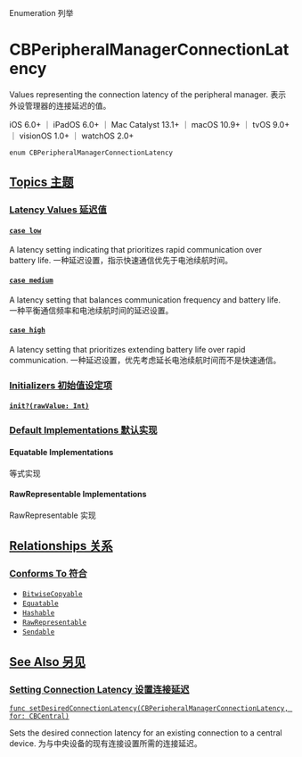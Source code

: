 Enumeration 列举

# CBPeripheralManagerConnectionLatency

Values representing the connection latency of the peripheral manager.
表示外设管理器的连接延迟的值。

iOS 6.0+ ｜ iPadOS 6.0+ ｜ Mac Catalyst 13.1+ ｜ macOS 10.9+ ｜ tvOS 9.0+ ｜ visionOS 1.0+ ｜ watchOS 2.0+ 

```
enum CBPeripheralManagerConnectionLatency
```



## [Topics 主题](https://developer.apple.com/documentation/corebluetooth/cbperipheralmanagerconnectionlatency#topics)

### [Latency Values 延迟值](https://developer.apple.com/documentation/corebluetooth/cbperipheralmanagerconnectionlatency#Latency-Values)

#### [`case low`](https://developer.apple.com/documentation/corebluetooth/cbperipheralmanagerconnectionlatency/low)

A latency setting indicating that prioritizes rapid communication over battery life.
一种延迟设置，指示快速通信优先于电池续航时间。



#### [`case medium`](https://developer.apple.com/documentation/corebluetooth/cbperipheralmanagerconnectionlatency/medium)

A latency setting that balances communication frequency and battery life.
一种平衡通信频率和电池续航时间的延迟设置。



#### [`case high`](https://developer.apple.com/documentation/corebluetooth/cbperipheralmanagerconnectionlatency/high)

A latency setting that prioritizes extending battery life over rapid communication.
一种延迟设置，优先考虑延长电池续航时间而不是快速通信。



### [Initializers 初始值设定项](https://developer.apple.com/documentation/corebluetooth/cbperipheralmanagerconnectionlatency#Initializers)

#### [`init?(rawValue: Int)`](https://developer.apple.com/documentation/corebluetooth/cbperipheralmanagerconnectionlatency/init(rawvalue:))



### [Default Implementations 默认实现](https://developer.apple.com/documentation/corebluetooth/cbperipheralmanagerconnectionlatency#Default-Implementations)

#### Equatable Implementations

等式实现



#### RawRepresentable Implementations

RawRepresentable 实现



## [Relationships 关系](https://developer.apple.com/documentation/corebluetooth/cbperipheralmanagerconnectionlatency#relationships)

### [Conforms To 符合](https://developer.apple.com/documentation/corebluetooth/cbperipheralmanagerconnectionlatency#conforms-to)

- [`BitwiseCopyable`](https://developer.apple.com/documentation/Swift/BitwiseCopyable)
- [`Equatable`](https://developer.apple.com/documentation/Swift/Equatable)
- [`Hashable`](https://developer.apple.com/documentation/Swift/Hashable)
- [`RawRepresentable`](https://developer.apple.com/documentation/Swift/RawRepresentable)
- [`Sendable`](https://developer.apple.com/documentation/Swift/Sendable)



## [See Also 另见](https://developer.apple.com/documentation/corebluetooth/cbperipheralmanagerconnectionlatency#see-also)

### [Setting Connection Latency 设置连接延迟](https://developer.apple.com/documentation/corebluetooth/cbperipheralmanagerconnectionlatency#Setting-Connection-Latency)

[`func setDesiredConnectionLatency(CBPeripheralManagerConnectionLatency, for: CBCentral)`](https://developer.apple.com/documentation/corebluetooth/cbperipheralmanager/setdesiredconnectionlatency(_:for:))

Sets the desired connection latency for an existing connection to a central device.
为与中央设备的现有连接设置所需的连接延迟。
